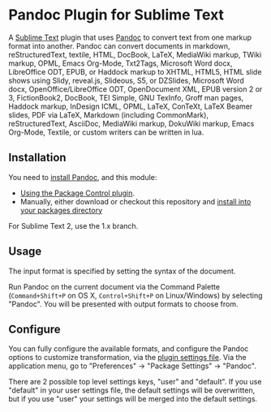 # Pandoc Plugin for Sublime Text

A [Sublime Text](http://www.sublimetext.com/) plugin that uses [Pandoc](http://johnmacfarlane.net/pandoc/) to convert text from one markup format into another. Pandoc can convert documents in markdown, reStructuredText, textile, HTML, DocBook, LaTeX, MediaWiki markup, TWiki markup, OPML, Emacs Org-Mode, Txt2Tags, Microsoft Word docx, LibreOffice ODT, EPUB, or Haddock markup to XHTML, HTML5, HTML slide shows using Slidy, reveal.js, Slideous, S5, or DZSlides, Microsoft Word docx, OpenOffice/LibreOffice ODT, OpenDocument XML, EPUB version 2 or 3, FictionBook2, DocBook, TEI Simple, GNU TexInfo, Groff man pages, Haddock markup, InDesign ICML, OPML, LaTeX, ConTeXt, LaTeX Beamer slides, PDF via LaTeX, Markdown (including CommonMark), reStructuredText, AsciiDoc, MediaWiki markup, DokuWiki markup, Emacs Org-Mode, Textile, or custom writers can be written in lua.

## Installation

You need to [install Pandoc](http://johnmacfarlane.net/pandoc/installing.html), and this module:

-	[Using the Package Control plugin](https://sublime.wbond.net/installation).
-	Manually, either download or checkout this repository and [install into your packages directory](http://docs.sublimetext.info/en/latest/extensibility/packages.html#package-installation)

For Sublime Text 2, use the 1.x branch.

## Usage

The input format is specified by setting the syntax of the document.

Run Pandoc on the current document via the Command Palette (`Command+Shift+P` on OS X, `Control+Shift+P` on Linux/Windows) by selecting "Pandoc". You will be presented with output formats to choose from.

## Configure

You can fully configure the available formats, and configure the Pandoc options to customize transformation, via the [plugin settings file](http://docs.sublimetext.info/en/latest/customization/settings.html). Via the application menu, go to "Preferences" -> "Package Settings" -> "Pandoc".

There are 2 possible top level settings keys, "user" and "default". If you use "default" in your user settings file, the default settings will be overwritten, but if you use "user" your settings will be merged into the default settings.
